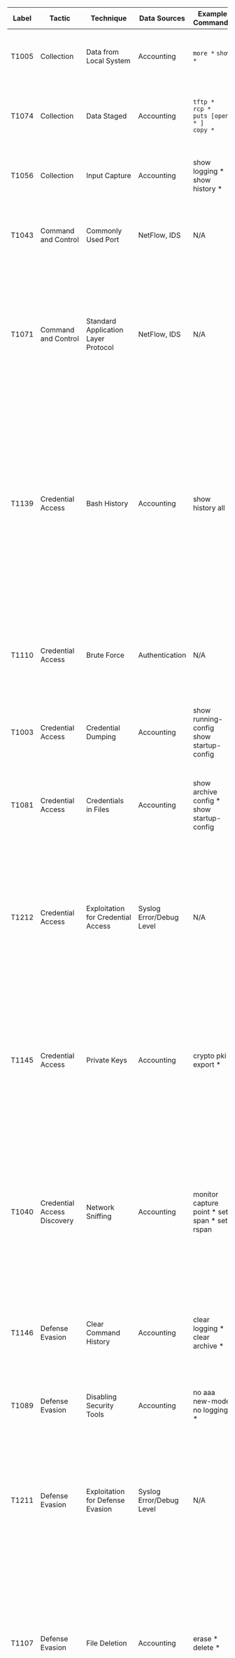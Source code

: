 | Label | Tactic                                                             | Technique                                       | Data Sources                                                | Example Commands                                           | Comments                                                                                                                                                                                                                                                                                                                                                                                                                                                                                                               |
|-------|--------------------------------------------------------------------|-------------------------------------------------|-------------------------------------------------------------|------------------------------------------------------------|------------------------------------------------------------------------------------------------------------------------------------------------------------------------------------------------------------------------------------------------------------------------------------------------------------------------------------------------------------------------------------------------------------------------------------------------------------------------------------------------------------------------|
| T1005 | Collection                                                         | Data from Local System                          | Accounting                                                  | `more *`  `show *`                                             | This is not exfiltration of files, but reading them locally for information or copying.                                                                                                                                                                                                                                                                                                                                                                                                                              |
| T1074 | Collection                                                         | Data Staged                                     | Accounting                                                  | `tftp *`<br>`rcp *`<br>`puts [open * ]`<br>`copy *`                      | Files can be copied to the device or written on the device if it supports the "Tool Command Shell" (TCL).                                                                                                                                                                                                                                                                                                                                                                                                            |
| T1056 | Collection                                                         | Input Capture                                   | Accounting                                                  | show logging *  show history *                             | Adversaries can use logs to view what has recently been input by administrators to collect data.                                                                                                                                                                                                                                                                                                                                                                                                                     |
| T1043 | Command and Control                                                | Commonly Used Port                              | NetFlow, IDS                                                | N/A                                                        | Use network traffic to see how, when and by whom the common ports are being accessed.                                                                                                                                                                                                                                                                                                                                                                                                                                |
| T1071 | Command and Control                                                | Standard Application Layer Protocol             | NetFlow, IDS                                                | N/A                                                        | Use network traffic to see how standard protocols are being used. Encryption of SSH and HTTPS will make this difficult, but tuple based meta-data can still show helpful information in determining legitimacy                                                                                                                                                                                                                                                                                                  |
| T1139 | Credential Access                                                  | Bash History                                    | Accounting                                                  | show history all                                           | This Technique is only Linux currently, but the suggestion here is to expand it to include network devices. This command can very likely show credentials input from the command line, to include passwords, as well as keys for varying network tunnel configurations, SNMP community strings, and other valuable information to an adversary.                                                                                                                                                             |
| T1110 | Credential Access                                                  | Brute Force                                     | Authentication                                              | N/A                                                        | Similar to regular hosts, check for repeated authentication attempts in a small time frame against the varying authentication services: SSH, Telnet, Web login.                                                                                                                                                                                                                                                                                                                                                    |
| T1003 | Credential Access                                                  | Credential Dumping                              | Accounting                                                  | show running-config  show startup-config                   | This would allow the adversary to see what local users are configured on the system                                                                                                                                                                                                                                                                                                                                                                                                                                  |
| T1081 | Credential Access                                                  | Credentials in Files                            | Accounting                                                  | show archive config *  show startup-config                 | An adversary could look at the current saved configuration or the archive configurations to find old credentials that may be useful later.                                                                                                                                                                                                                                                                                                                                                                          |
| T1212 | Credential Access                                                  | Exploitation for Credential Access              | Syslog Error/Debug Level                                    | N/A                                                        | If specific known or zero-day vulnerabilities are not patched and get exploited, they generally create errors as the system isn't designed to work that way. These errors can be monitored for abnormalities to find exploit attempts.                                                                                                                                                                                                                                                                          |
| T1145 | Credential Access                                                  | Private Keys                                    | Accounting                                                  | crypto pki export *                                        | If, when a private key is made, and is set as exportable - then you can print out the private key portion. This should be closely monitored. Cisco also stores all private key in an unreadable file on flash called "private-config". If its exfiltrated, private key can be pulled from it.                                                                                                                                                                                                           |
| T1040 | Credential Access  Discovery                                       | Network Sniffing                                | Accounting                                                  | monitor capture point *  set span *  set rspan             | In order to find credentials or discover devices and services passively and adversary may set or modify a monitor session on the network device. They might also configure a SPAN or RSPAN to another system they own in the network for analysis.                                                                                                                                                                                                                                                                |
| T1146 | Defense Evasion                                                    | Clear Command History                           | Accounting                                                  | clear logging *  clear archive *                           | A definite evasion technique, clearing the log is not often done by regular administrators and would be a good indicator of someone trying to hide.                                                                                                                                                                                                                                                                                                                                                                |
| T1089 | Defense Evasion                                                    | Disabling Security Tools                        | Accounting                                                  | no aaa new-model  no logging *                             | Disabling of AAA or of the logging settings are indicators of disabling security tools.                                                                                                                                                                                                                                                                                                                                                                                                                              |
| T1211 | Defense Evasion                                                    | Exploitation for Defense Evasion                | Syslog Error/Debug Level                                    | N/A                                                        | If specific known or zero-day vulnerabilities are not patched and get exploited, they generally create errors as the system isn't designed to work that way. These errors can be monitored for abnormalities to find exploit attempts.                                                                                                                                                                                                                                                                          |
| T1107 | Defense Evasion                                                    | File Deletion                                   | Accounting                                                  | erase *  delete *                                          | Similar to Disk Content Wipe, but with a different goal in mind. Instead of trying to delete the whole disk for Impact - a network device could be used as a file staging point for malware or data exfiltration. This would detect the deletion of those files.                                                                                                                                                                                                                                                   |
| T1070 | Defense Evasion                                                    | Indicator Removal on Host                       | Accounting                                                  | clear logging *  clear archive *                           | Adversaries may clear or alert the event logs to remove data indicating their presence on the system                                                                                                                                                                                                                                                                                                                                                                                                                 |
| T1130 | Defense Evasion                                                    | Install Root Certificate                        | Accounting                                                  | crypto pki import *  crypto pki trustpoint *               | An adversary could add additional certificates to your device. These should not be changed often, and you can easily whitelist your known good certificates in your analytic.                                                                                                                                                                                                                                                                                                                                       |
| T1205 | Defense Evasion  Command and Control                               | Port Knocking                                   | NetFlow, IDS                                                | N/A                                                        | Use network traffic to detect port knocking, not supported by network devices by default, they could be running a malicious network operating system that does.                                                                                                                                                                                                                                                                                                                                                    |
| T1102 | Defense Evasion  Command and Control                               | Web Service                                     | NetFlow, IDS                                                | N/A                                                        | Your network devices should not be talking to the internet, so this should be an easy analytic paired with a firewall block, not allowing the network device subnet to communicate through the perimeter.                                                                                                                                                                                                                                                                                                          |
| T1087 | Discovery                                                          | Account Discovery                               | Accounting                                                  | show running-config  show startup-config                   | Common show commands, validate it was your administrators performing the function.                                                                                                                                                                                                                                                                                                                                                                                                                                   |
| T1083 | Discovery                                                          | File and Directory Discovery                    | Accounting                                                  | dir *                                                      | Common show commands, validate it was your administrators performing the function.                                                                                                                                                                                                                                                                                                                                                                                                                                   |
| T1046 | Discovery                                                          | Network Service Scanning                        | NetFlow, IDS                                                | N/A                                                        | Similar to any port scan against regular hosts. Detect with IDS and network traffic.                                                                                                                                                                                                                                                                                                                                                                                                                              |
| T1201 | Discovery                                                          | Password Policy Discovery                       | Accounting                                                  | aaa common-criteria policy                                 | This is probably not set on your network devices, as its quite rare and not supported by a lot of them. But good to see if someone tries to enumerate it.                                                                                                                                                                                                                                                                                                                                                         |
| T1057 | Discovery                                                          | Process Discovery                               | Accounting                                                  | show processes *                                           | Common show commands, validate it was your administrators performing the function.                                                                                                                                                                                                                                                                                                                                                                                                                                   |
| T1018 | Discovery                                                          | Remote System Discovery                         | Accounting                                                  | show arp  show cdp *                                       | Common show commands, validate it was your administrators performing the function.                                                                                                                                                                                                                                                                                                                                                                                                                                   |
| T1082 | Discovery                                                          | System Information Discovery                    | Accounting                                                  | show version                                               | Common show commands, validate it was your administrators performing the function.                                                                                                                                                                                                                                                                                                                                                                                                                                   |
| T1016 | Discovery                                                          | System Network Configuration Discovery          | Accounting                                                  | show run  show ip route  show ip interface                 | Common show commands, validate it was your administrators performing the function.                                                                                                                                                                                                                                                                                                                                                                                                                                   |
| T1049 | Discovery                                                          | System Network Connections Discovery            | Accounting                                                  | show ip sockets                                            | Common show commands, validate it was your administrators performing the function.                                                                                                                                                                                                                                                                                                                                                                                                                                   |
| T1033 | Discovery                                                          | System Owner/User Discovery                     | Accounting                                                  | show users  show ssh                                       | Common show commands, validate it was your administrators performing the function.                                                                                                                                                                                                                                                                                                                                                                                                                                   |
| T1124 | Discovery                                                          | System Time Discovery                           | Accounting                                                  | show clock  show clock detail                              | Common show commands, validate it was your administrators performing the function.                                                                                                                                                                                                                                                                                                                                                                                                                                   |
| T1059 | Execution                                                          | Command-Line Interface                          | Accounting                                                  | N/A                                                        | Collecting all of the AAA logs from all of your networking devices will allow you to perform auditing against the accounting logs and see what's being input via the command line.                                                                                                                                                                                                                                                                                                                                 |
| T1061 | Execution                                                          | Graphical User Interface                        | Accounting                                                  | N/A                                                        | Adversaries that access a network device and attempt to configured it via the GUI can still be logged using AAA, as the equivalent command is still logged the same as if it was input on the CLI.                                                                                                                                                                                                                                                                                                               |
| T1002 | Exfiltration                                                       | Data Compressed                                 | Accounting                                                  | archive tar *                                              | Network devices support compressing and decompressing files to the file system.                                                                                                                                                                                                                                                                                                                                                                                                                                      |
| T1030 | Exfiltration                                                       | Data Transfer Size Limits                       | NetFlow, IDS                                                | N/A                                                        | Data may be exfiltrated in small chunks to avoid detection, using network traffic look for small amounts of data leaving the network or going to a subnet that should not be communicating to a network device.                                                                                                                                                                                                                                                                                                  |
| T1048 | Exfiltration                                                       | Exfiltration Over Alternative Protocol          | NetFlow, IDS                                                | N/A                                                        | Use network traffic to determine if exfiltration is occurring from the network devices. In general those devices shouldn't be talking to the internet, and can be blocked at the perimeter firewall.                                                                                                                                                                                                                                                                                                             |
| T1041 | Exfiltration                                                       | Exfiltration Over Command and Control Channel   | NetFlow, IDS                                                | N/A                                                        | Use network traffic to determine if exfiltration is occurring from the network devices. In general those devices shouldn't be talking to the internet, and can be blocked at the perimeter firewall.                                                                                                                                                                                                                                                                                                               |
| T1011 | Exfiltration                                                       | Exfiltration Over Other Network Medium          | N/A                                                         | N/A                                                        | This is a direct attempt to circumnavigate your logging and detection. Adversaries may plugin other hardware to your devices and exfiltrate data over other mediums.Secure physical access to your devices as much as possible.                                                                                                                                                                                                                                                                               |
| T1052 | Exfiltration                                                       | Exfiltration Over Physical Medium               | Syslog  Accounting                                          | dir usbflash0:                                             | Some network devices support USB's. Look for the USB plugin line from Syslog, and the directory change to USB flash from the accounting line.                                                                                                                                                                                                                                                                                                                                                                   |
| T1029 | Exfiltration                                                       | Scheduled Transfer                              | NetFlow, IDS                                                | N/A                                                        | Data may be exfiltrated during certain times to avoid detection, using network traffic look for exfiltration of data at similar times on a repeatable basis.                                                                                                                                                                                                                                                                                                                                                             |
| T1485 | Impact                                                             | Data Destruction                                | Accounting                                                  | N/A                                                        | Maybe difficult to detect, but because routers and switches have small amounts of memory, after a file is deleted, writing generic files to the disk and deleting them multiple times may make the original "target" file unrecoverable by forensic tools.                                                                                                                                                                                                                                                     |
| T1488 | Impact                                                             | Disk Content Wipe                               | Accounting                                                  | delete *  erase *                                          | An adversary might want to delete all of your network device configurations and local backup configurations                                                                                                                                                                                                                                                                                                                                                                                                          |
| T1487 | Impact                                                             | Disk Structure Wipe                             | Accounting                                                  | format *                                                   | An adversary, with appropriate privileges could run the format command to erase a flash disk and change its partition type. Cisco has Class A, B, and C types.                                                                                                                                                                                                                                                                                                                                                  |
| T1499 | Impact                                                             | Endpoint Denial of Service                      | Accounting                                                  | shutdown *                                                 | An adversary could shutdown an interface on a Firewall or Router cause not only that end point to have a denial of service but also all the devices using its service.                                                                                                                                                                                                                                                                                                                                             |
| T1495 | Impact                                                             | Firmware Corruption                             | Accounting                                                  | config-register 0x2100  config-register 0x2142             | An adversary could do damage to the ROMmon/NetBoot firmware of a cisco device if it was booted into that mode. Therefore changing the config-register of the device should be tracked as that will be the alert that the system is being changed to boot to firmware image.                                                                                                                                                                                                                                   |
| T1490 | Impact                                                             | Inhibit System Recovery                         | Accounting                                                  | archive maximum 1                                          | As T1488 already covers deleting files off the filesystem, I take this technique as referring to deleting backup configurations. If the administrators are archiving locally and the adversary doesn't want to directly delete the files, they could change the maximum number of archive configurations that are kept. (A logic bomb could be done here).                                                                                                                                                     |
| T1498 | Impact                                                             | Network Denial of Service                       | NetFlow, IDS                                                | N/A                                                        | Similar to any network flood against an open port to overwhelm resources. Detect with IDS and network traffic.                                                                                                                                                                                                                                                                                                                                                                                                      |
| T1492 | Impact                                                             | Stored Data Manipulation                        | Accounting                                                  | copy *  configure replace                                  | Because deleting files is covered by two other Impact Techniques, I take this technique to mean modifying the configuration of a stored config in a network device. So after modifying a configuration an adversary might archive it or copy it to the start up.                                                                                                                                                                                                                                                |
| T1493 | Impact                                                             | Transmitted Data Manipulation                   | Accounting                                                  | access-list *  ip access-group *                           | An adversary might modify data in transit from other hosts, by modifying the configuration on a network device. They might change an ACL so the data doesn't get to it's intended destination, or change the QOS so the service delivery isn't what was originally intended. You'll want to whitelist the known authorized access list's in your baseline config.                                                                                                                                           |
| T1190 | Initial Access                                                     | Exploit Public-Facing Application               | NetFlow, IDS                                                | N/A                                                        | Can have built-in web applications for configuration purposes. These web applications could be vulnerable to exploitation if they are not kept up-to-date with patching, or logged into with default or known credentials. Typically Firewalls or VPN devices are left as internet facing and would be most likely vulnerable to this technique, but switches and routers have also been left internet facing unintentionally as well. The Web application logs are not readily available for analysis.  |
| T1195 | Initial Access                                                     | Supply Chain Compromise                         | Image Hash Validation                                       | N/A                                                        | Very difficult to detect, would suggest copying off the OS for hashing by a third party tool to validate it against the vendor's known good image hash list.                                                                                                                                                                                                                                                                                                                                                       |
| T1133 | Initial Access  Persistence                                        | External Remote Services                        | Authentication                                              | N/A                                                        | Internet Facing remote services should be minimized to the greatest extent, and authentication to network devices should only be authorized from specific internal subnets                                                                                                                                                                                                                                                                                                                                         |
| T1078 | Initial Access  Persistence  Privilege Escalation  Defense Evasion | Valid Accounts                                  | Authentication                                              | N/A                                                        | Known credentials is a very likely way that a threat actor will compromise your systems. Its good to have a baseline of which admins login, to what devices, and a what times. Then custom detections can be made tailored to your environment on what falls outside of the norm.                                                                                                                                                                                                                            |
| T1210 | Lateral Movement                                                   | Exploitation of Remote Services                 | Syslog Error/Debug Level                                    | N/A                                                        | If specific known or zero-day vulnerabilities are not patched and get exploited, they generally create errors as the system isn't designed to work that way.These errors can be monitored for abnormalities to find exploit attempts.                                                                                                                                                                                                                                                                          |
| T1021 | Lateral Movement                                                   | Remote Services                                 | NetFlow, IDS  Authentication                                | N/A                                                        | Adversaries may use remotely available services hosted by the network devices like: SSH, Telnet, Web Application. Use network traffic to ensure this is only occurring from authorized subnets.                                                                                                                                                                                                                                                                                                                  |
| T1184 | Lateral Movement                                                   | SSH Hijacking                                   | Authentication                                              | N/A                                                        | Adversaries can use SSH keys collected from elsewhere on the network and use those to login to network devices. Monitor authentication logs to ensure they stay consistent with the baseline.                                                                                                                                                                                                                                                                                                                   |
| T1105 | Lateral Movement  Command and Control                              | Remote File Copy                                | Accounting                                                  | tftp *  rcp *  copy *                                      | Similar to data staged, look for files copied to or from the device.                                                                                                                                                                                                                                                                                                                                                                                                                                                 |
| T1136 | Persistence                                                        | Create Account                                  | Accounting                                                  | username *                                                 | Creating new local accounts can be monitored from the accounting logs. A new accounts might be created, used, and deleted in an attempt to hide. Or a new account created for persistence or fall back access.                                                                                                                                                                                                                                                                                                 |
| T1168 | Persistence                                                        | Local Job Scheduling                            | Accounting                                                  | kron policy-list *  kron occurrence *  policy-list *       | A newer feature to cisco IOS is kron and can minimally be used to created a scheduled job. New jobs should be monitored.                                                                                                                                                                                                                                                                                                                                                                                            |
| T1019 | Persistence                                                        | System Firmware                                 | Device Syslog                                               | N/A                                                        | An adversary could completely replace the IOS that the firmware boots, with a malicious version. There is a known version of this malware called SYNfulKnock.                                                                                                                                                                                                                                                                                                                                                    |
| T1098 | Persistence  Credential Access                                     | Account Manipulation                            | Accounting                                                  | username *  aaa *                                          | Modifying accounts and permissions is auditable via the accounting log. Monitor not only local account modification, but also remote authentication configurations.                                                                                                                                                                                                                                                                                                                                               |
| T1108 | Persistence  Defense Evasion                                       | Redundant Access                                | Accounting  Authentication  NetFlow, IDS  Web Logs          | N/A                                                        | Adversaries can have more than one way into the network, so monitoring the other Persistence and access techniques should allow you to see who is accessing the devices, from where. Check Authentication logs, new user accounts, SSH, and web accesses.                                                                                                                                                                                                                                                     |
| T1100 | Persistence  Privilege Escalation                                  | Web Shell                                       | NetFlow, IDS  Authentication  Accounting                    | ip http server  ip https server                            | If the network admins have the GUI interface turned on, an adversary could use it - detect with NetFlow. Or an adversary could turn it on with the right credentials - detect with accounting logs.                                                                                                                                                                                                                                                                                                             |
| T1068 | Privilege Escalation                                               | Exploitation for Privilege Escalation           | Syslog Error/Debug Level                                    | N/A                                                        | If specific known or zero-day vulnerabilities are not patched and get exploited, they generally create errors as the system isn't designed to work that way. These errors can be monitored for abnormalities to find exploit attempts.                                                                                                                                                                                                                                                                          |